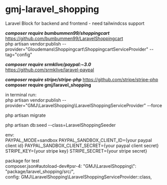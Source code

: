# gmj-laravel_shopping

Laravel Block for backend and frontend - need tailwindcss support

**_composer require bumbummen99/shoppingcart_**
https://github.com/bumbummen99/LaravelShoppingcart<br>
php artisan vendor:publish --provider="Gloudemans\Shoppingcart\ShoppingcartServiceProvider" --tag="config"<br>

**_composer require srmklive/paypal:~3.0_**
https://github.com/srmklive/laravel-paypal<br>

**_composer require stripe/stripe-php_**
https://github.com/stripe/stripe-php<br>
**composer require gmj/laravel_shopping**

in terminal run:<br/>
php artisan vendor:publish --provider="GMJ\LaravelShopping\LaravelShoppingServiceProvider" --force

php artisan migrate

php artisan db:seed --class=LaravelShoppingSeeder

env:<br />
PAYPAL_MODE=sandbox
PAYPAL_SANDBOX_CLIENT_ID={your paypal client id}
PAYPAL_SANDBOX_CLIENT_SECRET={your paypal client secret}
STRIPE_KEY={your stripe key}
STRIPE_SECRET={your stripe secret}

package for test<br>
composer.json#autoload-dev#psr-4: "GMJ\\LaravelShopping\\": "package/laravel_shopping/src/",<br>
config: GMJ\LaravelShopping\LaravelShoppingServiceProvider::class,
